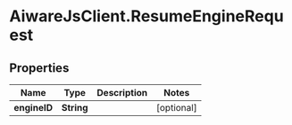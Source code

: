 # AiwareJsClient.ResumeEngineRequest

## Properties

Name | Type | Description | Notes
------------ | ------------- | ------------- | -------------
**engineID** | **String** |  | [optional] 


